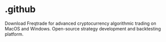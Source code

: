 # .github
Download Freqtrade for advanced cryptocurrency algorithmic trading on MacOS and Windows. Open-source strategy development and backtesting platform.
